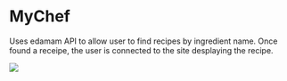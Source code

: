 # MyChef

Uses edamam API to allow user to find recipes by ingredient name. Once found a receipe, the user is connected to the site desplaying the recipe.

![](view.gif)


